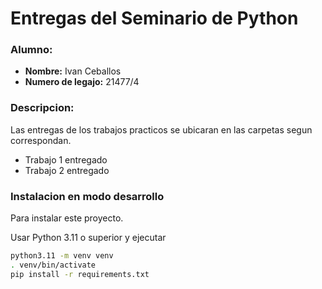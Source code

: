 # Entregas del Seminario de Python

### Alumno:
- **Nombre:** Ivan Ceballos
- **Numero de legajo:** 21477/4

### Descripcion:
Las entregas de los trabajos practicos se ubicaran en las carpetas segun correspondan.
- Trabajo 1 entregado
- Trabajo 2 entregado

### Instalacion en modo desarrollo
Para instalar este proyecto.

Usar Python 3.11 o superior y ejecutar

```bash
python3.11 -m venv venv
. venv/bin/activate
pip install -r requirements.txt
```

